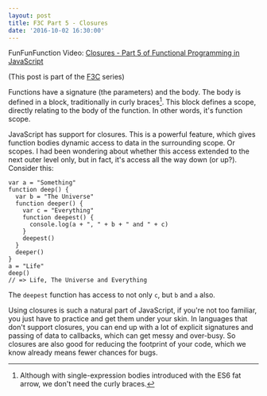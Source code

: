 ```yaml
---
layout: post
title: F3C Part 5 - Closures
date: '2016-10-02 16:30:00'
---
```

FunFunFunction Video: [Closures - Part 5 of Functional Programming in JavaScript](https://www.youtube.com/watch?v=CQqwU2Ixu-U&list=PL0zVEGEvSaeEd9hlmCXrk5yUyqUag-n84&index=5)

(This post is part of the [F3C](/f3c/) series)

Functions have a signature (the parameters) and the body. The body is defined in a block, traditionally in curly braces[^n]. This block defines a scope, directly relating to the body of the function. In other words, it's function scope. 

JavaScript has support for closures. This is a powerful feature, which gives function bodies dynamic access to data in the surrounding scope. Or scopes. I had been wondering about whether this access extended to the next outer level only, but in fact, it's access all the way down (or up?). Consider this:

```language-javascript
var a = "Something"
function deep() {
  var b = "The Universe"
  function deeper() {
    var c = "Everything"
    function deepest() {
      console.log(a + ", " + b + " and " + c)
    }
    deepest()
  }
  deeper()
}
a = "Life"
deep()
// => Life, The Universe and Everything
```

The `deepest` function has access to not only `c`, but `b` and `a` also.

Using closures is such a natural part of JavaScript, if you're not too familiar, you just have to practice and get them under your skin. In languages that don't support closures, you can end up with a lot of explicit signatures and passing of data to callbacks, which can get messy and over-busy. So closures are also good for reducing the footprint of your code, which we know already means fewer chances for bugs. 


[^n]: Although with single-expression bodies introduced with the ES6 fat arrow, we don't need the curly braces.
 


